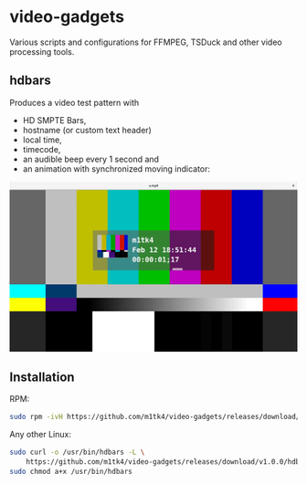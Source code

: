 # video-gadgets
Various scripts and configurations for FFMPEG, TSDuck and other video processing tools.

## hdbars 
Produces a video test pattern with 

- HD SMPTE Bars, 
- hostname (or custom text header) 
- local time, 
- timecode, 
- an audible beep every 1 second and 
- an animation with synchronized moving indicator:

![hdbars screenshot](/assets/hdbars-screenshot.png)

## Installation

RPM:
```bash
sudo rpm -ivH https://github.com/m1tk4/video-gadgets/releases/download/v1.0.0/video-gadgets-1.0.0.noarch.rpm
```

Any other Linux:
```bash
sudo curl -o /usr/bin/hdbars -L \
    https://github.com/m1tk4/video-gadgets/releases/download/v1.0.0/hdbars; \
sudo chmod a+x /usr/bin/hdbars
```